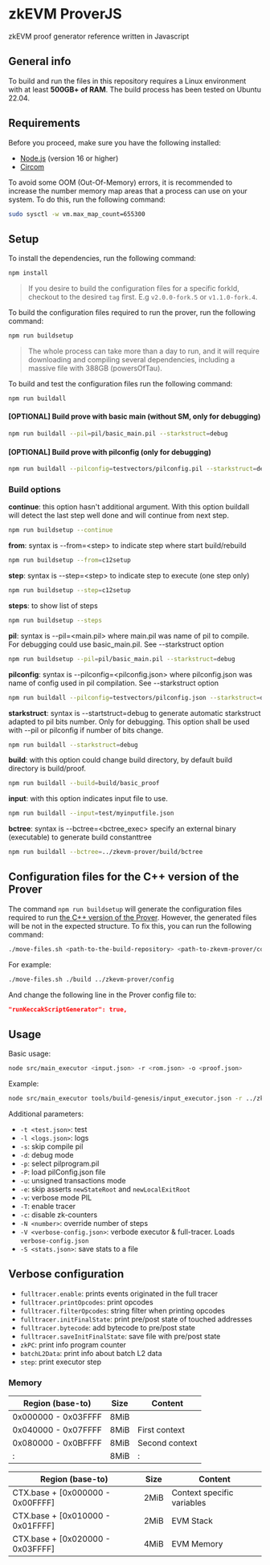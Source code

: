 # zkEVM ProverJS
zkEVM proof generator reference written in Javascript

## General info

To build and run the files in this repository requires a Linux environment with at least **500GB+ of RAM**. The build process has been tested on Ubuntu 22.04.

## Requirements

Before you proceed, make sure you have the following installed:

- [Node.js](https://nodejs.org/en/) (version 16 or higher)
- [Circom](https://docs.circom.io/getting-started/installation/)

To avoid some OOM (Out-Of-Memory) errors, it is recommended to increase the number memory map areas that a process can use on your system. To do this, run the following command:

```sh
sudo sysctl -w vm.max_map_count=655300
``````

## Setup

To install the dependencies, run the following command:

```sh
npm install
```

> If you desire to build the configuration files for a specific forkId, checkout to the desired `tag` first. E.g `v2.0.0-fork.5` or `v1.1.0-fork.4`.

To build the configuration files required to run the prover, run the following command:

```sh
npm run buildsetup
```

> The whole process can take more than a day to run, and it will require downloading and compiling several dependencies, including a massive file with 388GB (powersOfTau).

To build and test the configuration files run the following command:

```sh
npm run buildall
```

#### [OPTIONAL] Build prove with basic main (without SM, only for debugging)

```sh
npm run buildall --pil=pil/basic_main.pil --starkstruct=debug
```

#### [OPTIONAL] Build prove with pilconfig (only for debugging)

```sh
npm run buildall --pilconfig=testvectors/pilconfig.pil --starkstruct=debug
```

### Build options

**continue**: this option hasn't additional argument. With this option buildall will detect the last step well done and will continue from next step.

```sh
npm run buildsetup --continue
```

**from**: syntax is --from=\<step\> to indicate step where start build/rebuild

```sh
npm run buildsetup --from=c12setup
```

**step**: syntax is --step=\<step\> to indicate step to execute (one step only)

```sh
npm run buildsetup --step=c12setup
```

**steps**: to show list of steps

```sh
npm run buildsetup --steps
```

**pil**: syntax is --pil=\<main.pil\> where main.pil was name of pil to compile. For debugging could use basic_main.pil. See --starkstruct option

```sh
npm run buildsetup --pil=pil/basic_main.pil --starkstruct=debug
```

**pilconfig**: syntax is --pilconfig=<pilconfig.json> where pilconfig.json was name of config used in pil compilation. See --starkstruct option

```sh
npm run buildall --pilconfig=testvectors/pilconfig.json --starkstruct=debug
```

**starkstruct**: syntax is --startstruct=debug to generate automatic starkstruct adapted to pil bits number. Only for debugging. This option shall be used with --pil or pilconfig if number of bits change.

```sh
npm run buildall --starkstruct=debug
```

**build**: with this option could change build directory, by default build directory is build/proof.

```sh
npm run buildall --build=build/basic_proof
```

**input**: with this option indicates input file to use.

```sh
npm run buildall --input=test/myinputfile.json
```

**bctree**: syntax is --bctree=\<bctree_exec\> specify an external binary (executable) to generate build constanttree

```sh
npm run buildall --bctree=../zkevm-prover/build/bctree
```

## Configuration files for the C++ version of the Prover

The command `npm run buildsetup` will generate the configuration files required to run [the C++ version of the Prover](https://github.com/0xPolygonHermez/zkevm-prover). However, the generated files will be not in the expected structure. To fix this, you can run the following command:

```sh
./move-files.sh <path-to-the-build-repository> <path-to-zkevm-prover/config>
```

For example:

```sh
./move-files.sh ./build ../zkevm-prover/config
```

And change the following line in the Prover config file to:

```json
"runKeccakScriptGenerator": true,
```

## Usage

Basic usage:
```sh
node src/main_executor <input.json> -r <rom.json> -o <proof.json>
```

Example:
```sh
node src/main_executor tools/build-genesis/input_executor.json -r ../zkevm-rom/build/rom.json -o tmp/commit.bin
```

Additional parameters:

- `-t <test.json>`: test
- `-l <logs.json>`: logs
- `-s`: skip compile pil
- `-d`: debug mode
- `-p`: select pilprogram.pil
- `-P`: load pilConfig.json file
- `-u`: unsigned transactions mode
- `-e`: skip asserts `newStateRoot` and `newLocalExitRoot`
- `-v`: verbose mode PIL
- `-T`: enable tracer
- `-c`: disable zk-counters
- `-N <number>`: override number of steps
- `-V <verbose-config.json>`: verbode executor & full-tracer. Loads `verbose-config.json`
- `-S <stats.json>`: save stats to a file

## Verbose configuration
- `fulltracer.enable`: prints events originated in the full tracer
- `fulltracer.printOpcodes`: print opcodes
- `fulltracer.filterOpcodes`: string filter when printing opcodes
- `fulltracer.initFinalState`: print pre/post state of touched addresses
- `fulltracer.bytecode`: add bytecode to pre/post state
- `fulltracer.saveInitFinalState`: save file with pre/post state
- `zkPC`: print info program counter
- `batchL2Data`: print info about batch L2 data
- `step`: print executor step

### Memory

| Region (base-to)    | Size | Content        |
| ------------------- | ---- | -------------- |
| 0x000000 - 0x03FFFF | 8MiB |
| 0x040000 - 0x07FFFF | 8MiB | First context  |
| 0x080000 - 0x0BFFFF | 8MiB | Second context |
| :                   | 8MiB | :              |


| Region (base-to)                 | Size | Content                    |
| -------------------------------- | ---- | -------------------------- |
| CTX.base + [0x000000 - 0x00FFFF] | 2MiB | Context specific variables |
| CTX.base + [0x010000 - 0x01FFFF] | 2MiB | EVM Stack                  |
| CTX.base + [0x020000 - 0x03FFFF] | 4MiB | EVM Memory                 |
